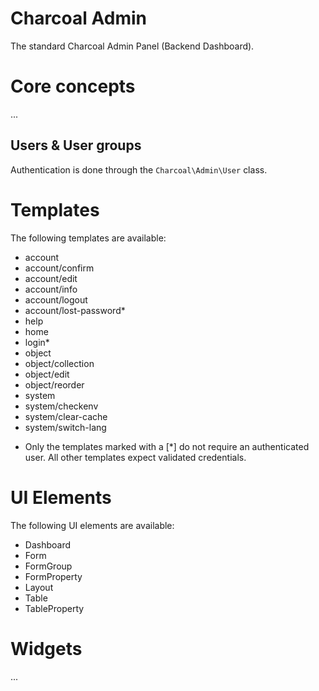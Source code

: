 Charcoal Admin
==============

The standard Charcoal Admin Panel (Backend Dashboard).

# Core concepts
...

## Users & User groups
Authentication is done through the `Charcoal\Admin\User` class.

# Templates
The following templates are available:
- account
- account/confirm
- account/edit
- account/info
- account/logout
- account/lost-password*
- help
- home
- login*
- object
- object/collection
- object/edit
- object/reorder
- system
- system/checkenv
- system/clear-cache
- system/switch-lang

* Only the templates marked with a [*] do not require an authenticated user. All other templates expect validated credentials.

# UI Elements
The following UI elements are available:
- Dashboard
- Form
- FormGroup
- FormProperty
- Layout
- Table
- TableProperty

# Widgets
...


